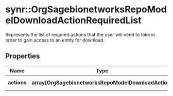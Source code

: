 # synr::OrgSagebionetworksRepoModelDownloadActionRequiredList

Represents the list of required actions that the user will need to take in order to gain access to an entity for download.

## Properties
Name | Type | Description | Notes
------------ | ------------- | ------------- | -------------
**actions** | [**array[OrgSagebionetworksRepoModelDownloadAction]**](org.sagebionetworks.repo.model.download.Action.md) | The list of actions | [optional] 



